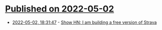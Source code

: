 # [Published on 2022-05-02](index.md)

* [2022-05-02, 18:31:47](https://news.ycombinator.com/item?id=31238958) - [Show HN: I am building a free version of Strava](https://mtbx.bike?page=hangtime)
